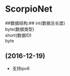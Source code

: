 # ScorpioNet
##数据结构:##
    int(数据总长度)  
    byte(数据类型)  
    short(数据ID)  
    byte[](数据内容)  

(2016-12-19)
-----
* 支持ipv6